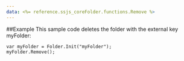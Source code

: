 ```yaml
---
data: <%= reference.ssjs_coreFolder.functions.Remove %>
---
```


##Example
This sample code deletes the folder with the external key myFolder:
```
var myFolder = Folder.Init("myFolder");
myFolder.Remove();
```
